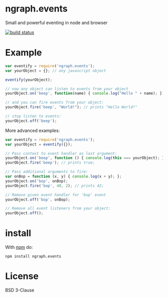 ngraph.events
=============

Small and powerful eventing in node and browser

[![build status](https://secure.travis-ci.org/anvaka/ngraph.events.png)](http://travis-ci.org/anvaka/ngraph.events)

Example
=======

``` js
var eventify = require('ngraph.events');
var yourObject = {}; // any javascript object

eventify(yourObject);

// now any object can listen to events from your object
yourObject.on('beep', function(name) { console.log("Hello " + name); });

// and you can fire events from your object:
yourObject.fire('beep', "World!"); // prints "Hello World!"

// stop listen to events:
yourObject.off('beep');
```

More advanced examples:

``` js
var eventify = require('ngraph.events');
var yourObject = eventify({});

// Pass context to event handler as last argument:
yourObject.on('beep', function () { console.log(this === yourObject); }, yourObject);
yourObject.fire('beep'); // prints true;

// Pass additional arguments to fire:
var onBop = function (x, y) { console.log(x + y); };
yourObject.on('bop', onBop);
yourObject.fire('bop', 40, 2); // prints 42;

// Remove given event handler for 'bop' event
yourObject.off('bop', onBop);

// Remove all event listeners from your object:
yourObject.off();
```

install
=======

With [npm](http://npmjs.org) do:

```
npm install ngraph.events
```

License
=======

BSD 3-Clause
